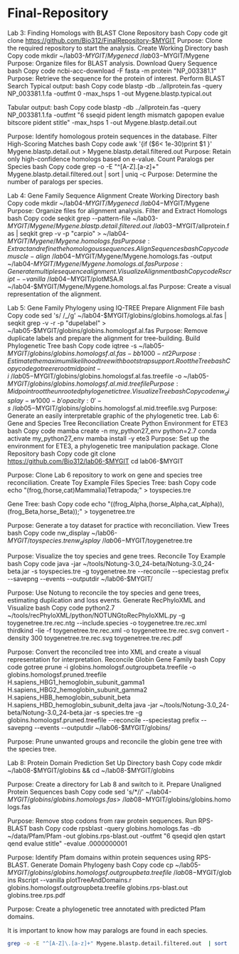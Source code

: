 # Final-Repository

Lab 3: Finding Homologs with BLAST
Clone Repository
bash
Copy code
git clone https://github.com/Bio312/FinalRepository-$MYGIT
Purpose: Clone the required repository to start the analysis.
Create Working Directory
bash
Copy code
mkdir ~/lab03-$MYGIT/Mygene
cd ~/lab03-$MYGIT/Mygene
Purpose: Organize files for BLAST analysis.
Download Query Sequence
bash
Copy code
ncbi-acc-download -F fasta -m protein "NP_003381.1"
Purpose: Retrieve the sequence for the protein of interest.
Perform BLAST Search
Typical output:
bash
Copy code
blastp -db ../allprotein.fas -query NP_003381.1.fa -outfmt 0 -max_hsps 1 -out Mygene.blastp.typical.out


Tabular output:
bash
Copy code
blastp -db ../allprotein.fas -query NP_003381.1.fa -outfmt "6 sseqid pident length mismatch gapopen evalue bitscore pident stitle" -max_hsps 1 -out Mygene.blastp.detail.out


Purpose: Identify homologous protein sequences in the database.
Filter High-Scoring Matches
bash
Copy code
awk '{if ($6< 1e-30)print $1 }' Mygene.blastp.detail.out > Mygene.blastp.detail.filtered.out
Purpose: Retain only high-confidence homologs based on e-value.
Count Paralogs per Species
bash
Copy code
grep -o -E "^[A-Z]\.[a-z]+" Mygene.blastp.detail.filtered.out | sort | uniq -c
Purpose: Determine the number of paralogs per species.

Lab 4: Gene Family Sequence Alignment
Create Working Directory
bash
Copy code
mkdir ~/lab04-$MYGIT/Mygene
cd ~/lab04-$MYGIT/Mygene
Purpose: Organize files for alignment analysis.
Filter and Extract Homologs
bash
Copy code
seqkit grep --pattern-file ~/lab03-$MYGIT/Mygene/Mygene.blastp.detail.filtered.out ~/lab03-$MYGIT/allprotein.fas | seqkit grep -v -p "carpio" > ~/lab04-$MYGIT/Mygene/Mygene.homologs.fas
Purpose: Extract and refine the homologous sequences.
Align Sequences
bash
Copy code
muscle -align ~/lab04-$MYGIT/Mygene/Mygene.homologs.fas -output ~/lab04-$MYGIT/Mygene/Mygene.homologs.al.fas
Purpose: Generate multiple sequence alignment.
Visualize Alignment
bash
Copy code
Rscript --vanilla ~/lab04-$MYGIT/plotMSA.R ~/lab04-$MYGIT/Mygene/Mygene.homologs.al.fas
Purpose: Create a visual representation of the alignment.

Lab 5: Gene Family Phylogeny using IQ-TREE
Prepare Alignment File
bash
Copy code
sed 's/ /_/g' ~/lab04-$MYGIT/globins/globins.homologs.al.fas | seqkit grep -v -r -p "dupelabel" > ~/lab05-$MYGIT/globins/globins.homologsf.al.fas
Purpose: Remove duplicate labels and prepare the alignment for tree-building.
Build Phylogenetic Tree
bash
Copy code
iqtree -s ~/lab05-$MYGIT/globins/globins.homologsf.al.fas -bb 1000 -nt 2
Purpose: Estimate the maximum likelihood tree with bootstrap support.
Root the Tree
bash
Copy code
gotree reroot midpoint -i ~/lab05-$MYGIT/globins/globins.homologsf.al.fas.treefile -o ~/lab05-$MYGIT/globins/globins.homologsf.al.mid.treefile
Purpose: Midpoint root the unrooted phylogenetic tree.
Visualize Tree
bash
Copy code
nw_display -w 1000 -b 'opacity:0' -s ~/lab05-$MYGIT/globins/globins.homologsf.al.mid.treefile.svg
Purpose: Generate an easily interpretable graphic of the phylogenetic tree.
Lab 6: Gene and Species Tree Reconciliation
Create Python Environment for ETE3
bash
Copy code
mamba create -n my_python27_env python=2.7
conda activate my_python27_env
mamba install -y ete3
Purpose: Set up the environment for ETE3, a phylogenetic tree manipulation package.
Clone Repository
bash
Copy code
git clone https://github.com/Bio312/lab06-$MYGIT
cd lab06-$MYGIT


Purpose: Clone Lab 6 repository to work on gene and species tree reconciliation.
Create Toy Example Files
Species Tree:
bash
Copy code
echo "(frog,(horse,cat)Mammalia)Tetrapoda;" > toyspecies.tre


Gene Tree:
bash
Copy code
echo "((frog_Alpha,(horse_Alpha,cat_Alpha)),(frog_Beta,horse_Beta));" > toygenetree.tre


Purpose: Generate a toy dataset for practice with reconciliation.
View Trees
bash
Copy code
nw_display ~/lab06-$MYGIT/toyspecies.tre
nw_display ~/lab06-$MYGIT/toygenetree.tre


Purpose: Visualize the toy species and gene trees.
Reconcile Toy Example
bash
Copy code
java -jar ~/tools/Notung-3.0_24-beta/Notung-3.0_24-beta.jar -s toyspecies.tre -g toygenetree.tre --reconcile --speciestag prefix --savepng --events --outputdir ~/lab06-$MYGIT/


Purpose: Use Notung to reconcile the toy species and gene trees, estimating duplication and loss events.
Generate RecPhyloXML and Visualize
bash
Copy code
python2.7 ~/tools/recPhyloXML/python/NOTUNGtoRecPhyloXML.py -g toygenetree.tre.rec.ntg --include.species -o toygenetree.tre.rec.xml
thirdkind -Iie -f toygenetree.tre.rec.xml -o toygenetree.tre.rec.svg
convert -density 300 toygenetree.tre.rec.svg toygenetree.tre.rec.pdf


Purpose: Convert the reconciled tree into XML and create a visual representation for interpretation.
Reconcile Globin Gene Family
bash
Copy code
gotree prune -i globins.homologsf.outgroupbeta.treefile -o globins.homologsf.pruned.treefile H.sapiens_HBG1_hemoglobin_subunit_gamma1 H.sapiens_HBG2_hemoglobin_subunit_gamma2 H.sapiens_HBB_hemoglobin_subunit_beta H.sapiens_HBD_hemoglobin_subunit_delta
java -jar ~/tools/Notung-3.0_24-beta/Notung-3.0_24-beta.jar -s species.tre -g globins.homologsf.pruned.treefile --reconcile --speciestag prefix --savepng --events --outputdir ~/lab06-$MYGIT/globins/


Purpose: Prune unwanted groups and reconcile the globin gene tree with the species tree.

Lab 8: Protein Domain Prediction
Set Up Directory
bash
Copy code
mkdir ~/lab08-$MYGIT/globins && cd ~/lab08-$MYGIT/globins


Purpose: Create a directory for Lab 8 and switch to it.
Prepare Unaligned Protein Sequences
bash
Copy code
sed 's/*//' ~/lab04-$MYGIT/globins/globins.homologs.fas > ~/lab08-$MYGIT/globins/globins.homologs.fas


Purpose: Remove stop codons from raw protein sequences.
Run RPS-BLAST
bash
Copy code
rpsblast -query globins.homologs.fas -db ~/data/Pfam/Pfam -out globins.rps-blast.out -outfmt "6 qseqid qlen qstart qend evalue stitle" -evalue .0000000001


Purpose: Identify Pfam domains within protein sequences using RPS-BLAST.
Generate Domain Phylogeny
bash
Copy code
cp ~/lab05-$MYGIT/globins/globins.homologsf.outgroupbeta.treefile ~/lab08-$MYGIT/globins
Rscript --vanilla plotTreeAndDomains.r globins.homologsf.outgroupbeta.treefile globins.rps-blast.out globins.tree.rps.pdf


Purpose: Create a phylogenetic tree annotated with predicted Pfam domains.


It is important to know how may paralogs are found in each species.
```bash
grep -o -E "^[A-Z]\.[a-z]+" Mygene.blastp.detail.filtered.out  | sort | uniq -c
```

